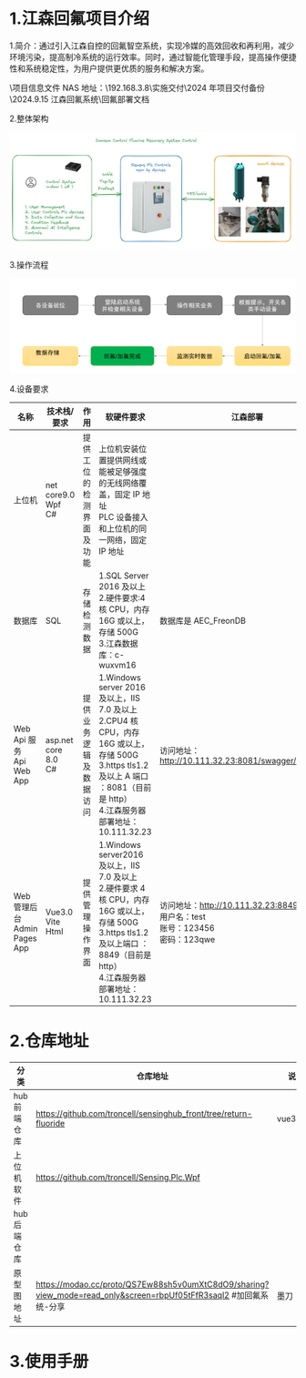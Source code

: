 # 1.江森回氟项目介绍

1.简介：通过引入江森自控的回氟智空系统，实现冷媒的高效回收和再利用，减少环境污染，提高制冷系统的运行效率。同时，通过智能化管理手段，提高操作便捷性和系统稳定性，为用户提供更优质的服务和解决方案。

\项目信息文件 NAS 地址：\192.168.3.8\实施交付\2024 年项目交付备份\2024.9.15 江森回氟系统\回氟部署文档

2.整体架构

![1760421637503](image/README/1760421637503.png)

3.操作流程

![1760421662844](image/README/1760421662844.png)

4.设备要求

| 名称                              | 技术栈/要求                  | 作用                     | 软硬件要求                                                                                                                                                                                    | 江森部署                                                                                 |
| --------------------------------- | ---------------------------- | ------------------------ | --------------------------------------------------------------------------------------------------------------------------------------------------------------------------------------------- | ---------------------------------------------------------------------------------------- |
| 上位机                            | net core9.0<br />Wpf<br />C# | 提供工位的检测界面及功能 | 上位机安装位置提供网线或能被足够强度的无线网络覆盖，固定 IP 地址<br />PLC 设备接入和上位机的同一网络，固定 IP 地址                                                                            |                                                                                          |
| 数据库                            | SQL                          | 存储检测数据             | 1.SQL Server 2016 及以上<br />2.硬件要求:4 核 CPU，内存 16G 或以上，存储 500G<br />3.江森数据库：c-wuxvm16                                                                                    | 数据库是 AEC_FreonDB                                                                     |
| Web Api 服务<br />Api Web App     | asp.net core 8.0<br />C#     | 提供业务逻辑及数据访问   | 1.Windows server 2016 及以上，IIS 7.0 及以上<br />2.CPU4 核 CPU，内存 16G 或以上，存储 500G<br />3.https tls1.2 及以上 A 端口 ：8081（目前是 http）<br />4.江森服务器部署地址：10.111.32.23   | 访问地址：http://10.111.32.23:8081/swagger/index.html                                    |
| Web 管理后台<br />Admin Pages App | Vue3.0<br />Vite<br />Html   | 提供管理操作界面         | 1.Windows server2016 及以上，IIS 7.0 及以上<br />2.硬件要求 4 核 CPU，内存 16G 或以上，存储 500G<br />3.https tls1.2 及以上端口 ：8849（目前是 http）<br />4.江森服务器部署地址：10.111.32.23 | 访问地址：http://10.111.32.23:8849<br />用户名：test<br />账号：123456<br />密码：123qwe |

# 2.仓库地址

| 分类         | 仓库地址                                                                                                           | 说明      |
| ------------ | ------------------------------------------------------------------------------------------------------------------ | --------- |
| hub 前端仓库 | https://github.com/troncell/sensinghub_front/tree/return-fluoride                                                  | vue3+vite |
| 上位机软件   | https://github.com/troncell/Sensing.Plc.Wpf                                                                        |           |
| hub 后端仓库 |                                                                                                                    |           |
| 原型图地址   | https://modao.cc/proto/QS7Ew88sh5v0umXtC8dO9/sharing?view_mode=read_only&screen=rbpUf05tFfR3saql2 #加回氟系统-分享 | 墨刀      |

# 3.使用手册
